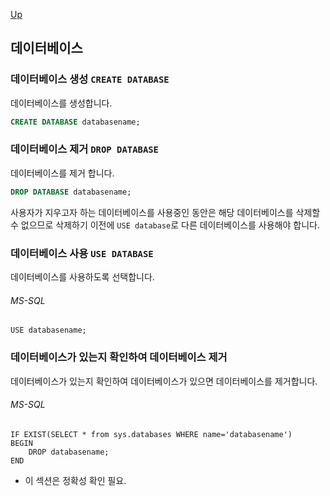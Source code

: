 [Up](./index.md)

## 데이터베이스

### 데이터베이스 생성 `CREATE DATABASE`

데이터베이스를 생성합니다.

```sql
CREATE DATABASE databasename;
```

### 데이터베이스 제거 `DROP DATABASE`

데이터베이스를 제거 합니다.
```sql
DROP DATABASE databasename;
```

사용자가 지우고자 하는 데이터베이스를 사용중인 동안은 해당 데이터베이스를 삭제할 수 없으므로 삭제하기 이전에 `USE database`로 다른 데이터베이스를 사용해야 합니다.

### 데이터베이스 사용 `USE DATABASE`

데이터베이스를 사용하도록 선택합니다.

###### MS-SQL

```plsql
USE databasename;
```

### 데이터베이스가 있는지 확인하여 데이터베이스 제거

데이터베이스가 있는지 확인하여 데이터베이스가 있으면 데이터베이스를 제거합니다.

###### MS-SQL

```mssql
IF EXIST(SELECT * from sys.databases WHERE name='databasename')
BEGIN
    DROP databasename;
END
```

* 이 섹션은 정확성 확인 필요.